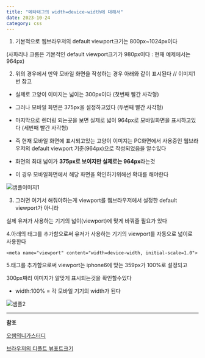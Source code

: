 ```yaml
---
title: "메타태그의 width=device-width에 대해서"
date: 2023-10-24
category: css
---
```


1. 기본적으로 웹브라우저의 default viewport크기는 800px~1024px이다

(사파리나 크롬은 기본적인 default viewport크기가 980px이다 : 현재 예제에서는 964px)

2. 위의 경우에서 만약 모바일 화면을 작성하는 경우 아래와 같이 표시된다 // 이미지1번 참고

- 실제로 고양이 이미지는 넓이는 300px이다 (첫번째 빨간 사각형)

- 그러나 모바일 화면은 375px을 설정하고있다 (두번째 빨간 사각형)

- 마지막으로 렌더링 되는곳을 보면 실제로 넓이 964px로 모바일화면을 표시하고있다 (세번째 빨간 사각형)

- 즉 현재 모바일 화면에 표시되고있는 고양이 이미지는 PC화면에서 사용중인 웹브라우저의 default viewport 기준(964px)으로 작성되었음을 알수있다

- 화면의 최대 넓이가 **375px로 보이지만 실제로는 964px**라는것

- 이 경우 모바일화면에서 해당 화면을 확인하기위해선 확대를 해야한다

![샘플이미지1](/storage/1698157959.jpg)

3. 그러면 여기서 해줘야하는게 viewport를 웹브라우저에서 설정한 default viewport가 아니라

실제 유저가 사용하는 기기의 넓이(viewport)에 맞게 바꿔줄 필요가 있다

4.아래의 태그를 추가함으로써 유저가 사용하는 기기의 viewport를 자동으로 넓이로 사용한다

`<meta name="viewport" content="width=device-width, initial-scale=1.0">`

5.태그를 추가함으로써 viewport는 iphone6에 맞는 359px가 100%로 설정되고

300px짜리 이미지가 알맞게 표시되는것을 확인할수있다

- width:100% = 각 모바일 기기의 width가 된다

![샘플2](/storage/1698158479.jpg)

---

**참조**

[오쌤의니가스터디](https://ossam5.tistory.com/118)

[브라우저의 디폴트 뷰포트크기](https://bitsofco.de/responsive-design-viewport/#:~:text=By%20default%2C%20most%20browsers%20set,size%20between%20800px%20and%201024px.)
